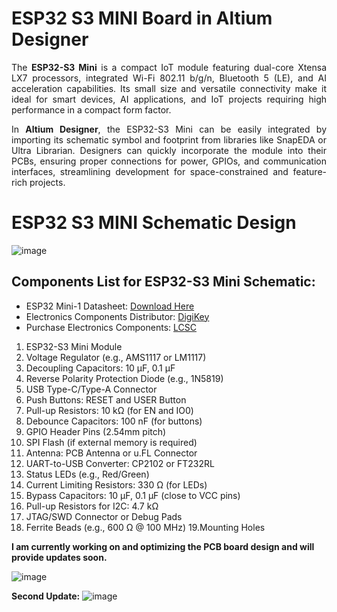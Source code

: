 # ESP32 S3 MINI Board in Altium Designer

<div style="text-align: justify;">
  
The **ESP32-S3 Mini** is a compact IoT module featuring dual-core Xtensa LX7 processors, integrated Wi-Fi 802.11 b/g/n, Bluetooth 5 (LE), and AI acceleration capabilities. Its small size and versatile connectivity make it ideal for smart devices, AI applications, and IoT projects requiring high performance in a compact form factor.

In **Altium Designer**, the ESP32-S3 Mini can be easily integrated by importing its schematic symbol and footprint from libraries like SnapEDA or Ultra Librarian. Designers can quickly incorporate the module into their PCBs, ensuring proper connections for power, GPIOs, and communication interfaces, streamlining development for space-constrained and feature-rich projects.

</div>

# ESP32 S3 MINI Schematic Design

![image](https://github.com/user-attachments/assets/f2eb5789-6c2f-480f-a1fa-559a9e3916f2)


## Components List for ESP32-S3 Mini Schematic:
- ESP32 Mini-1 Datasheet: [Download Here](https://www.espressif.com/sites/default/files/documentation/esp32-mini-1_datasheet_en.pdf)
- Electronics Components Distributor: [DigiKey](https://www.digikey.com/?msockid=06cb99d107cf6ca03bd98c8d060f6d3f)
- Purchase Electronics Components: [LCSC](https://www.lcsc.com/products)
  
1. ESP32-S3 Mini Module
2. Voltage Regulator (e.g., AMS1117 or LM1117)
3. Decoupling Capacitors: 10 µF, 0.1 µF
4. Reverse Polarity Protection Diode (e.g., 1N5819)
5. USB Type-C/Type-A Connector
6. Push Buttons: RESET and USER Button
7. Pull-up Resistors: 10 kΩ (for EN and IO0)
8. Debounce Capacitors: 100 nF (for buttons)
9. GPIO Header Pins (2.54mm pitch)
10. SPI Flash (if external memory is required)
11. Antenna: PCB Antenna or u.FL Connector
12. UART-to-USB Converter: CP2102 or FT232RL
13. Status LEDs (e.g., Red/Green)
14. Current Limiting Resistors: 330 Ω (for LEDs)
15. Bypass Capacitors: 10 µF, 0.1 µF (close to VCC pins)
16. Pull-up Resistors for I2C: 4.7 kΩ
17. JTAG/SWD Connector or Debug Pads
18. Ferrite Beads (e.g., 600 Ω @ 100 MHz)
19.Mounting Holes


**I am currently working on and optimizing the PCB board design and will provide updates soon.**

![image](https://github.com/user-attachments/assets/1a3366b9-ceaf-4d14-9b8a-31754af36683)

**Second Update:**
![image](https://github.com/user-attachments/assets/7618c874-39cd-448d-bc76-573f7f21bb9b)




